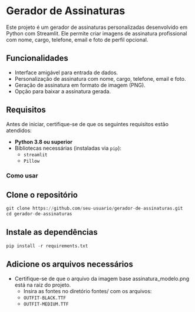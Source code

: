 # Gerador de Assinaturas

Este projeto é um gerador de assinaturas personalizadas desenvolvido em Python com Streamlit. Ele permite criar imagens de assinatura profissional com nome, cargo, telefone, email e foto de perfil opcional.

## Funcionalidades

- Interface amigável para entrada de dados.
- Personalização de assinatura com nome, cargo, telefone, email e foto.
- Geração de assinatura em formato de imagem (PNG).
- Opção para baixar a assinatura gerada.

## Requisitos

Antes de iniciar, certifique-se de que os seguintes requisitos estão atendidos:

- **Python 3.8 ou superior**
- Bibliotecas necessárias (instaladas via `pip`):
  - `streamlit`
  - `Pillow`

### Como usar

## Clone o repositório

```python
git clone https://github.com/seu-usuario/gerador-de-assinaturas.git
cd gerador-de-assinaturas
```

## Instale as dependências

```python
pip install -r requirements.txt
```

## Adicione os arquivos necessários

- Certifique-se de que o arquivo da imagem base assinatura_modelo.png está na raiz do projeto.
  - Insira as fontes no diretório fontes/ com os arquivos:
  - `OUTFIT-BLACK.TTF`
  - `OUTFIT-MEDIUM.TTF`
